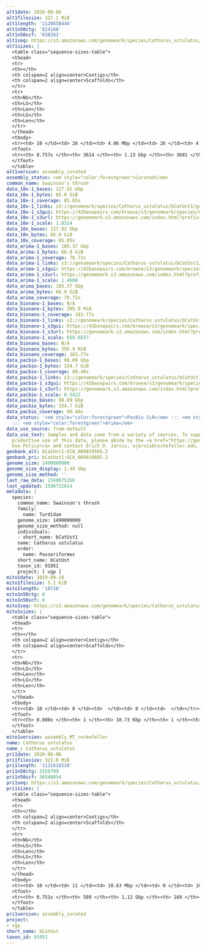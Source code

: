 ```yaml
---
alt1date: 2020-08-06
alt1filesize: 327.1 MiB
alt1length: '1128658440'
alt1n50ctg: '824168'
alt1n50scf: '838262'
alt1seq: https://s3.amazonaws.com/genomeark/species/Catharus_ustulatus/bCatUst1/assembly_curated/bCatUst1.alt.cur.20200806.fasta.gz
alt1sizes: |
  <table class="sequence-sizes-table">
  <thead>
  <tr>
  <th></th>
  <th colspan=2 align=center>Contigs</th>
  <th colspan=2 align=center>Scaffolds</th>
  </tr>
  <tr>
  <th>NG</th>
  <th>LG</th>
  <th>Len</th>
  <th>LG</th>
  <th>Len</th>
  </tr>
  </thead>
  <tbody>
  <tr><td> 10 </td><td> 26 </td><td> 4.06 Mbp </td><td> 26 </td><td> 4.06 Mbp </td></tr><tr><td> 20 </td><td> 74 </td><td> 2.59 Mbp </td><td> 74 </td><td> 2.59 Mbp </td></tr><tr><td> 30 </td><td> 140 </td><td> 1.94 Mbp </td><td> 140 </td><td> 1.94 Mbp </td></tr><tr><td> 40 </td><td> 231 </td><td> 1.38 Mbp </td><td> 231 </td><td> 1.38 Mbp </td></tr><tr style="background-color:#cccccc;"><td> 50 </td><td> 368 </td><td> 0.82 Mbp </td><td> 367 </td><td> 0.84 Mbp </td></tr><tr><td> 60 </td><td> 621 </td><td> 381.83 Kbp </td><td> 620 </td><td> 382.04 Kbp </td></tr><tr><td> 70 </td><td> 1684 </td><td> 76.65 Kbp </td><td> 1676 </td><td> 76.69 Kbp </td></tr><tr><td> 80 </td><td> 0 </td><td>  </td><td> 0 </td><td>  </td></tr><tr><td> 90 </td><td> 0 </td><td>  </td><td> 0 </td><td>  </td></tr><tr><td> 100 </td><td> 0 </td><td>  </td><td> 0 </td><td>  </td></tr></tbody>
  <tfoot>
  <tr><th> 0.757x </th><th> 3614 </th><th> 1.13 Gbp </th><th> 3601 </th><th> 1.13 Gbp </th></tr>
  </tfoot>
  </table>
alt1version: assembly_curated
assembly_status: <em style="color:forestgreen">Curated</em>
common_name: Swainson's thrush
data_10x-1_bases: 127.92 Gbp
data_10x-1_bytes: 65.0 GiB
data_10x-1_coverage: 85.85x
data_10x-1_links: s3://genomeark/species/Catharus_ustulatus/bCatUst1/genomic_data/10x/<br>
data_10x-1_s3gui: https://42basepairs.com/browse/s3/genomeark/species/Catharus_ustulatus/bCatUst1/genomic_data/10x/
data_10x-1_s3url: https://genomeark.s3.amazonaws.com/index.html?prefix=species/Catharus_ustulatus/bCatUst1/genomic_data/10x/
data_10x-1_scale: 1.8314
data_10x_bases: 127.92 Gbp
data_10x_bytes: 65.0 GiB
data_10x_coverage: 85.85x
data_arima-1_bases: 105.37 Gbp
data_arima-1_bytes: 66.9 GiB
data_arima-1_coverage: 70.72x
data_arima-1_links: s3://genomeark/species/Catharus_ustulatus/bCatUst1/genomic_data/arima/<br>
data_arima-1_s3gui: https://42basepairs.com/browse/s3/genomeark/species/Catharus_ustulatus/bCatUst1/genomic_data/arima/
data_arima-1_s3url: https://genomeark.s3.amazonaws.com/index.html?prefix=species/Catharus_ustulatus/bCatUst1/genomic_data/arima/
data_arima-1_scale: 1.4660
data_arima_bases: 105.37 Gbp
data_arima_bytes: 66.9 GiB
data_arima_coverage: 70.72x
data_bionano-1_bases: N/A
data_bionano-1_bytes: 395.9 MiB
data_bionano-1_coverage: 183.77x
data_bionano-1_links: s3://genomeark/species/Catharus_ustulatus/bCatUst1/genomic_data/bionano/<br>
data_bionano-1_s3gui: https://42basepairs.com/browse/s3/genomeark/species/Catharus_ustulatus/bCatUst1/genomic_data/bionano/
data_bionano-1_s3url: https://genomeark.s3.amazonaws.com/index.html?prefix=species/Catharus_ustulatus/bCatUst1/genomic_data/bionano/
data_bionano-1_scale: 659.6837
data_bionano_bases: N/A
data_bionano_bytes: 395.9 MiB
data_bionano_coverage: 183.77x
data_pacbio-1_bases: 90.09 Gbp
data_pacbio-1_bytes: 154.7 GiB
data_pacbio-1_coverage: 60.46x
data_pacbio-1_links: s3://genomeark/species/Catharus_ustulatus/bCatUst1/genomic_data/pacbio/<br>
data_pacbio-1_s3gui: https://42basepairs.com/browse/s3/genomeark/species/Catharus_ustulatus/bCatUst1/genomic_data/pacbio/
data_pacbio-1_s3url: https://genomeark.s3.amazonaws.com/index.html?prefix=species/Catharus_ustulatus/bCatUst1/genomic_data/pacbio/
data_pacbio-1_scale: 0.5422
data_pacbio_bases: 90.09 Gbp
data_pacbio_bytes: 154.7 GiB
data_pacbio_coverage: 60.46x
data_status: '<em style="color:forestgreen">PacBio CLR</em> ::: <em style="color:forestgreen">10x</em>
  ::: <em style="color:forestgreen">Arima</em>'
data_use_source: from-default
data_use_text: Samples and data come from a variety of sources. To support fair and
  productive use of this data, please abide by the <a href="https://genome10k.soe.ucsc.edu/data-use-policies/">Data
  Use Policy</a> and contact Erich D. Jarvis, ejarvis@rockefeller.edu, with any questions.
genbank_alt: bCatUst1:GCA_009819505.2
genbank_pri: bCatUst1:GCA_009819885.2
genome_size: 1490000000
genome_size_display: 1.49 Gbp
genome_size_method: ''
last_raw_data: 1568075266
last_updated: 1596732014
metadata: |
  species:
    common_name: Swainson's thrush
    family:
      name: Turdidae
    genome_size: 1490000000
    genome_size_method: null
    individuals:
    - short_name: bCatUst1
    name: Catharus ustulatus
    order:
      name: Passeriformes
    short_name: bCatUst
    taxon_id: 91951
    project: [ vgp ]
mito1date: 2019-09-18
mito1filesize: 5.1 KiB
mito1length: '18726'
mito1n50ctg: 0
mito1n50scf: 0
mito1seq: https://s3.amazonaws.com/genomeark/species/Catharus_ustulatus/bCatUst1/assembly_MT_rockefeller/bCatUst1.MT.20190918.fasta.gz
mito1sizes: |
  <table class="sequence-sizes-table">
  <thead>
  <tr>
  <th></th>
  <th colspan=2 align=center>Contigs</th>
  <th colspan=2 align=center>Scaffolds</th>
  </tr>
  <tr>
  <th>NG</th>
  <th>LG</th>
  <th>Len</th>
  <th>LG</th>
  <th>Len</th>
  </tr>
  </thead>
  <tbody>
  <tr><td> 10 </td><td> 0 </td><td>  </td><td> 0 </td><td>  </td></tr><tr><td> 20 </td><td> 0 </td><td>  </td><td> 0 </td><td>  </td></tr><tr><td> 30 </td><td> 0 </td><td>  </td><td> 0 </td><td>  </td></tr><tr><td> 40 </td><td> 0 </td><td>  </td><td> 0 </td><td>  </td></tr><tr style="background-color:#cccccc;"><td> 50 </td><td> 0 </td><td style="background-color:#ff8888;">  </td><td> 0 </td><td style="background-color:#ff8888;">  </td></tr><tr><td> 60 </td><td> 0 </td><td>  </td><td> 0 </td><td>  </td></tr><tr><td> 70 </td><td> 0 </td><td>  </td><td> 0 </td><td>  </td></tr><tr><td> 80 </td><td> 0 </td><td>  </td><td> 0 </td><td>  </td></tr><tr><td> 90 </td><td> 0 </td><td>  </td><td> 0 </td><td>  </td></tr><tr><td> 100 </td><td> 0 </td><td>  </td><td> 0 </td><td>  </td></tr></tbody>
  <tfoot>
  <tr><th> 0.000x </th><th> 1 </th><th> 18.73 Kbp </th><th> 1 </th><th> 18.73 Kbp </th></tr>
  </tfoot>
  </table>
mito1version: assembly_MT_rockefeller
name: Catharus ustulatus
name_: Catharus_ustulatus
pri1date: 2020-08-06
pri1filesize: 322.0 MiB
pri1length: '1131616530'
pri1n50ctg: 3156799
pri1n50scf: 36548054
pri1seq: https://s3.amazonaws.com/genomeark/species/Catharus_ustulatus/bCatUst1/assembly_curated/bCatUst1.pri.cur.20200806.fasta.gz
pri1sizes: |
  <table class="sequence-sizes-table">
  <thead>
  <tr>
  <th></th>
  <th colspan=2 align=center>Contigs</th>
  <th colspan=2 align=center>Scaffolds</th>
  </tr>
  <tr>
  <th>NG</th>
  <th>LG</th>
  <th>Len</th>
  <th>LG</th>
  <th>Len</th>
  </tr>
  </thead>
  <tbody>
  <tr><td> 10 </td><td> 11 </td><td> 10.63 Mbp </td><td> 0 </td><td> 165.77 Mbp </td></tr><tr><td> 20 </td><td> 27 </td><td> 7.84 Mbp </td><td> 2 </td><td> 120.19 Mbp </td></tr><tr><td> 30 </td><td> 48 </td><td> 6.11 Mbp </td><td> 3 </td><td> 77.03 Mbp </td></tr><tr><td> 40 </td><td> 77 </td><td> 4.67 Mbp </td><td> 5 </td><td> 68.46 Mbp </td></tr><tr style="background-color:#cccccc;"><td> 50 </td><td> 117 </td><td style="background-color:#88ff88;"> 3.16 Mbp </td><td> 8 </td><td style="background-color:#88ff88;"> 36.55 Mbp </td></tr><tr><td> 60 </td><td> 171 </td><td> 2.37 Mbp </td><td> 13 </td><td> 21.57 Mbp </td></tr><tr><td> 70 </td><td> 256 </td><td> 1.16 Mbp </td><td> 24 </td><td> 8.46 Mbp </td></tr><tr><td> 80 </td><td> 0 </td><td>  </td><td> 0 </td><td>  </td></tr><tr><td> 90 </td><td> 0 </td><td>  </td><td> 0 </td><td>  </td></tr><tr><td> 100 </td><td> 0 </td><td>  </td><td> 0 </td><td>  </td></tr></tbody>
  <tfoot>
  <tr><th> 0.751x </th><th> 589 </th><th> 1.12 Gbp </th><th> 160 </th><th> 1.13 Gbp </th></tr>
  </tfoot>
  </table>
pri1version: assembly_curated
project:
- vgp
short_name: bCatUst
taxon_id: 91951
---
```

